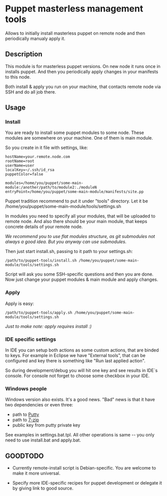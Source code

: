 # Puppet masterless management tools

Allows to initially install masterless puppet on remote node and then periodically manualy apply it.

## Description

This module is for masterless puppet versions. On new node it runs once in installs puppet. And then you periodically apply changes in your manifests to this node.

Both install & apply you run on your machine, that contacts remote node via SSH and do all job there.

## Usage

### Install

You are ready to install some puppet modules to some node. These modules are somewhere on your machine. One of them is main module.

So you create in it file with settings, like:

    hostName=your.remote.node.com
    rootName=root
    userName=user
    localKey=~/.ssh/id_rsa
    puppetColor=false

    modules=/home/you/puppet/some-main-module:/another/path/to/module2:./moduleN
    entryPoint=/home/you/puppet/some-main-module/manifests/site.pp

Puppet tradition recommend to put it under "tools" directory. Let it be /home/you/puppet/some-main-module/tools/settings.sh

In modules you need to specify all your modules, that will be uploaded to remote node. And also there should be your main module, that keeps concrete details of your remote node.

*We recommend you to use flat modules structure, as git submodules not always a good idea. But you anyway can use submodules.*

Then just start install.sh, passing to it path to your settings.sh:

    /path/to/puppet-tools/install.sh /home/you/puppet/some-main-module/tools/settings.sh

Script will ask you some SSH-specific questions and then you are done. Now just change your puppet modules & main module and apply changes.

### Apply

Apply is easy:

    /path/to/puppet-tools/apply.sh /home/you/puppet/some-main-module/tools/settings.sh

*Just to make note: apply requires install :)*

### IDE specific settings

In IDE you can setup both actions as some custom actions, that are binded to keys. For example in Eclipse we have "External tools", that can be configured and key there is something like "Run last applied action".

So during development/debug you will hit one key and see results in IDE`s console. For console not forget to choose some checkbox in your IDE.

### Windows people

Windows version also exists. It's a good news. "Bad" news is that it have two dependencies or even three:

* path to [Putty][1]
* path to [7-zip][2]
* public key from putty private key

See examples in settings.bat.tpl. All other operations is same -- you only need to use install.bat and apply.bat.

## GOODTODO
* Currently remote-install script is Debian-specific. You are welcome to make it more universal.
* Specify more IDE-specific recipes for puppet development or delegate it by giving link to good source.

  [1]: http://www.chiark.greenend.org.uk/~sgtatham/putty/download.html
  [2]: http://www.7-zip.org/download.html